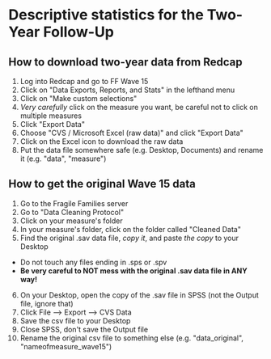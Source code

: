 # Descriptive statistics for the Two-Year Follow-Up

## How to download two-year data from Redcap

1. Log into Redcap and go to FF Wave 15
2. Click on "Data Exports, Reports, and Stats" in the lefthand menu
3. Click on "Make custom selections"
4. *Very carefully* click on the measure you want, be careful not to click on multiple measures
5. Click "Export Data"
6. Choose "CVS / Microsoft Excel (raw data)" and click "Export Data"
7. Click on the Excel icon to download the raw data
8. Put the data file somewhere safe (e.g. Desktop, Documents) and rename it (e.g. "data", "measure")

## How to get the original Wave 15 data

1. Go to the Fragile Families server
2. Go to "Data Cleaning Protocol"
3. Click on your measure's folder
4. In your measure's folder, click on the folder called "Cleaned Data"
5. Find the original .sav data file, *copy it*, and paste *the copy* to your Desktop
  * Do not touch any files ending in .sps or .spv
  * **Be very careful to NOT mess with the original .sav data file in ANY way!**
6. On your Desktop, open the copy of the .sav file in SPSS (not the Output file, ignore that)
7. Click File --> Export --> CVS Data
8. Save the csv file to your Desktop
9. Close SPSS, don't save the Output file
10. Rename the original csv file to something else (e.g. "data_original", "nameofmeasure_wave15")

